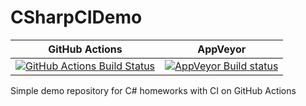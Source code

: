 # CSharpCIDemo

 GitHub Actions | AppVeyor
 ------------- | --------------
[![GitHub Actions Build Status](https://github.com/yurii-litvinov/CSharpCIDemo/actions/workflows/ci.yml/badge.svg)](https://github.com/yurii-litvinov/CSharpCIDemo/actions/workflows/ci.yml/badge.svg) | [![AppVeyor Build status](https://ci.appveyor.com/api/projects/status/g0a9kp4tk6wypp6n?svg=true)](https://ci.appveyor.com/project/yurii-litvinov/csharpcidemo)

Simple demo repository for C# homeworks with CI on GitHub Actions
